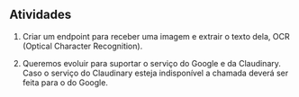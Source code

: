 ## Atividades

1. Criar um endpoint para receber uma imagem e extrair o texto dela, OCR (Optical Character Recognition).

2. Queremos evoluir para suportar o serviço do Google e da Claudinary.
   Caso o serviço do Claudinary esteja indisponível a chamada deverá ser feita para o do Google.

